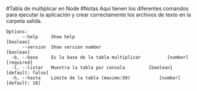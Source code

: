 #Tabla de multiplicar en Node
#Notas
Aquí tienen los diferentes comandos para ejecutar la aplicación y crear correctamente los archivos de texto en la carpeta salida.

```
Options:
      --help     Show help                                             [boolean]
      --version  Show version number                                   [boolean]
  -b, --base     Es la base de la tabla multiplicar          [number] [required]
  -l, --listar   Muestra la tabla por consola         [boolean] [default: false]
  -h, --hasta    Limite de la tabla (maximo:50)           [number] [default: 10]
  ```